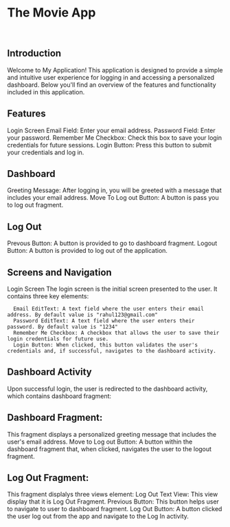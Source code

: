 # The Movie App
</br>

## Introduction
  Welcome to My Application! This application is designed to provide a simple and intuitive user experience for logging in and accessing a personalized dashboard. 
  Below you'll find an overview of the features and functionality included in this application.

## Features
  Login Screen
    Email Field: Enter your email address.
    Password Field: Enter your password.
    Remember Me Checkbox: Check this box to save your login credentials for future sessions.
    Login Button: Press this button to submit your credentials and log in.

## Dashboard
  Greeting Message: After logging in, you will be greeted with a message that includes your email address.
  Move To Log out Button: A button is pass you to log out fragment.

## Log Out
  Prevous Button: A button is provided to go to dashboard fragment.
  Logout Button: A button is provided to log out of the application.
  
## Screens and Navigation
  Login Screen
    The login screen is the initial screen presented to the user. It contains three key elements:
      
      Email EditText: A text field where the user enters their email address. By default value is "rahul123@gmail.com"
      Password EditText: A text field where the user enters their password. By default value is "1234"
      Remember Me Checkbox: A checkbox that allows the user to save their login credentials for future use.
      Login Button: When clicked, this button validates the user's credentials and, if successful, navigates to the dashboard activity.

## Dashboard Activity
  Upon successful login, the user is redirected to the dashboard activity, which contains dashboard fragment:

## Dashboard Fragment: 
  This fragment displays a personalized greeting message that includes the user's email address.
  Move to Log out Button: A button within the dashboard fragment that, when clicked, navigates the user to the logout fragment.

## Log Out Fragment:
  This fragment displalys three views element:
  Log Out Text View: This view display that it is Log Out Fragment.
  Previous Button: This button helps user to navigate to user to dashboard fragment.
  Log Out Button: A button clicked the user log out from the app and navigate to the Log In activity.
